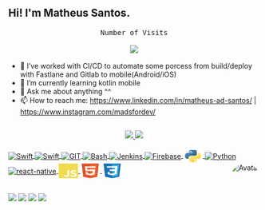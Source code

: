 ## Hi! I'm Matheus Santos.

<div align="center">
  <kbd align="center"> 
    <kbd>Number of Visits</kbd>
    <br/><br/>
    <img src="https://profile-counter.glitch.me/MatheusADSantos/count.svg"></p>
  </kbd>
</div>

- 🔭 I’ve worked with CI/CD to automate some porcess from build/deploy with Fastlane and Gitlab to mobile(Android/iOS)
- 🌱 I’m currently learning kotlin mobile 
- 💬 Ask me about anything ^^
- 📫 How to reach me: https://www.linkedin.com/in/matheus-ad-santos/  |  https://www.instagram.com/madsfordev/
<!-- - 👯 I’m looking to collaborate on ... -->
<!-- - 🤔 I’m looking for help with ...  -->
<!-- - 😄 Pronouns: ...  -->
<!-- - ⚡ Fun fact: ...  -->

##


<div align="center">
  <a href="https://github.com/MatheusADSantos">
  <img height="180em" src="https://github-readme-stats.vercel.app/api?username=MatheusADSantos&show_icons=true&theme=dark&include_all_commits=true&count_private=true"/>
  <img height="180em" src="https://github-readme-stats.vercel.app/api/top-langs/?username=MatheusADSantos&layout=compact&langs_count=7&theme=dark"/>
</div>
<div style="display: inline_block"><br>
  <img align="center" alt="Swift" height="30" width="40" src="https://cdn.jsdelivr.net/gh/devicons/devicon/icons/swift/swift-original.svg">  
  <img align="center" alt="Swift" height="30" width="40" src="https://cdn.jsdelivr.net/gh/devicons/devicon/icons/apple/apple-original.svg" />
  <img align="center" alt="GIT" height="30" width="40" src="https://cdn.jsdelivr.net/gh/devicons/devicon/icons/git/git-original-wordmark.svg" />
  <img align="center" alt="Bash" height="30" width="40" src="https://cdn.jsdelivr.net/gh/devicons/devicon/icons/bash/bash-original.svg">
  <img align="center" alt="Jenkins" height="30" width="40" src="https://cdn.jsdelivr.net/gh/devicons/devicon/icons/jenkins/jenkins-original.svg" />
  <img align="center" alt="Firebase" height="30" width="40" src="https://cdn.jsdelivr.net/gh/devicons/devicon/icons/firebase/firebase-plain.svg" />
  <img align="center" alt="Python" height="30" width="40" src="https://raw.githubusercontent.com/devicons/devicon/master/icons/python/python-original.svg">
  <img align="center" alt="Python" height="30" width="40" src="https://cdn.jsdelivr.net/gh/devicons/devicon/icons/gradle/gradle-plain.svg" />


  <img align="center" alt="react-native" height="30" width="40" src="https://cdn.jsdelivr.net/gh/devicons/devicon/icons/react/react-original.svg">
  <img align="center" alt="JavaScript" height="30" width="40" src="https://raw.githubusercontent.com/devicons/devicon/master/icons/javascript/javascript-plain.svg">
  <img align="center" alt="HTML" height="30" width="40" src="https://raw.githubusercontent.com/devicons/devicon/master/icons/html5/html5-original.svg">
  <img align="center" alt="CSS" height="30" width="40" src="https://raw.githubusercontent.com/devicons/devicon/master/icons/css3/css3-original.svg">
  



  
  <img align="right" alt="Avatar" height="150" style="border-radius:50px;" src="https://instagram.fmii2-2.fna.fbcdn.net/v/t51.2885-19/s320x320/256257325_3120924508128884_8462226246226505071_n.jpg?_nc_ht=instagram.fmii2-2.fna.fbcdn.net&_nc_cat=108&_nc_ohc=-oxzUtC7kXgAX-lEoFf&edm=ALwy07oBAAAA&ccb=7-4&oh=994641078886dab0b8189e6c8596183f&oe=6196D8C5&_nc_sid=261c40">
</div>
  
##
  
   
<div> 
  <!--
<a href="https://www.youtube.com/channel/UC_-uuuZbY0AAt9CViNzvc-Q" target="_blank"><img src="https://img.shields.io/badge/YouTube-FF0000?style=for-the-badge&logo=youtube&logoColor=white" target="_blank"></a> 
 	<a href="https://www.twitch.tv/rafaballerinii" target="_blank"><img src="https://img.shields.io/badge/Twitch-9146FF?style=for-the-badge&logo=twitch&logoColor=white" target="_blank"></a>
-->
  <a href="https://www.instagram.com/mathdevmobile/" target="_blank"><img src="https://img.shields.io/badge/-Instagram-%23E4405F?style=for-the-badge&logo=instagram&logoColor=white" target="_blank"></a>
 <a href="https://discord.gg/3697" target="_blank"><img src="https://img.shields.io/badge/Discord-7289DA?style=for-the-badge&logo=discord&logoColor=white" target="_blank"></a> 
  <a href = "mailto:madsfordev@gmail.com"><img src="https://img.shields.io/badge/-Gmail-%23333?style=for-the-badge&logo=gmail&logoColor=white" target="_blank"></a>
  <a href="https://www.linkedin.com/in/matheus-ad-santos/" target="_blank"><img src="https://img.shields.io/badge/-LinkedIn-%230077B5?style=for-the-badge&logo=linkedin&logoColor=white" target="_blank"></a> 
 
<!--  ![Snake animation](https://github.com/rafaballerini/rafaballerini/blob/output/github-contribution-grid-snake.svg) -->
 
</div>

  

<!-- Links to help create a README.md -->
<!-- https://github.com/anuraghazra/github-readme-stats -->
<!-- https://devicon.dev/ -->
<!-- https://avatarmaker.com/ -->
<!-- https://dev.to/envoy_/150-badges-for-github-pnk -->
<!-- https://picrew.me/image_maker -->
<!-- -->
  
